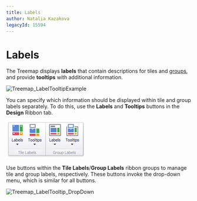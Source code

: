 ```yaml
---
title: Labels
author: Natalia Kazakova
legacyId: 15594
---
```

# Labels
The Treemap displays **labels** that contain descriptions for tiles and [groups](grouping.md), and provide **tooltips** with additional information.

![Treemap_LabelTooltipExample](../../../../images/img125431.png)

You can specify which information should be displayed within tile and group labels separately. To do this, use the **Labels** and **Tooltips** buttons in the **Design** Ribbon tab.

![Treemap_LabelTooltip_Ribbon](../../../../images/img125432.png)

Use buttons within the **Tile Labels**/**Group Labels** ribbon groups to manage tile and group labels, respectively. These buttons invoke the drop-down menu, which is similar for all buttons.

![Treemap_LabelTooltip_DropDown](../../../../images/img125433.png)